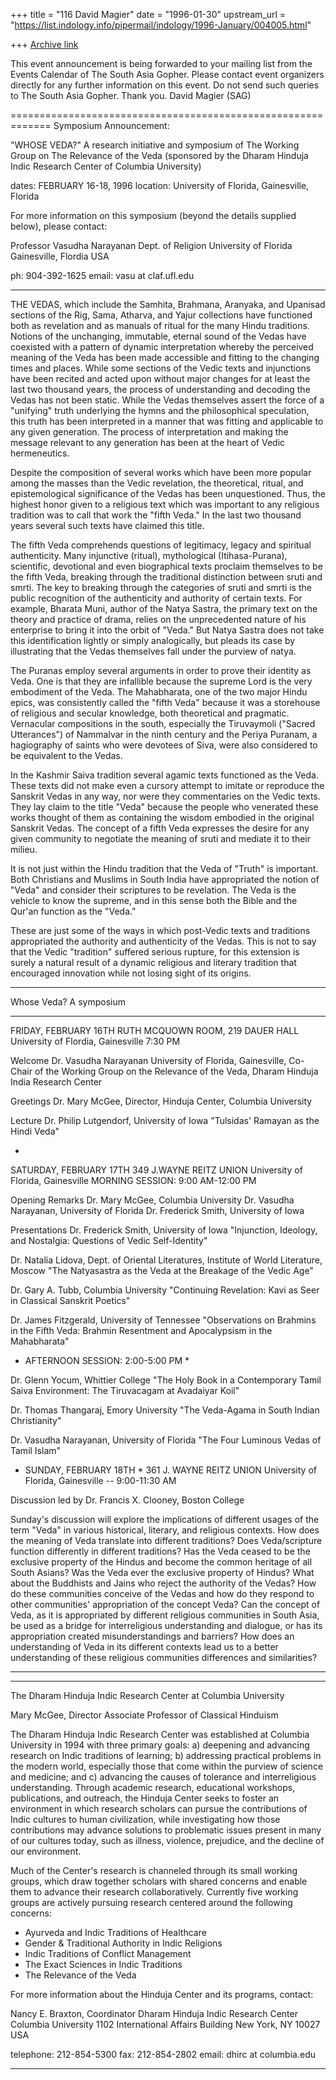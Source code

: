 +++
title = "116 David Magier"
date = "1996-01-30"
upstream_url = "https://list.indology.info/pipermail/indology/1996-January/004005.html"

+++
[Archive link](https://list.indology.info/pipermail/indology/1996-January/004005.html)

This event announcement is being forwarded to your mailing list from
the Events Calendar of The South Asia Gopher. Please contact event
organizers directly for any further information on this event. Do not
send such queries to The South Asia Gopher. Thank you.
David Magier (SAG)

=============================================================
Symposium Announcement:

"WHOSE VEDA?"
A research initiative and symposium of 
The Working Group on The Relevance of the Veda 
(sponsored by the Dharam Hinduja Indic Research Center
of Columbia University) 

dates:    FEBRUARY 16-18, 1996
location: University of Florida,
          Gainesville, Florida

For more information on this symposium (beyond the details supplied 
below), please contact:

Professor Vasudha Narayanan
Dept. of Religion
University of Florida
Gainesville, Flordia  USA

ph: 904-392-1625 
email: vasu at claf.ufl.edu

__________________________________________

THE VEDAS, which include the Samhita, Brahmana, Aranyaka, and Upanisad
sections of the Rig, Sama, Atharva, and Yajur collections have functioned
both as revelation and as manuals of ritual for the many Hindu traditions. 
Notions of the unchanging, immutable, eternal sound of the Vedas have
coexisted with a pattern of dynamic interpretation whereby the perceived
meaning of the Veda has been made accessible and fitting to the changing
times and places.  While some sections of the Vedic texts and injunctions
have been recited and acted upon without major changes for at least the
last two thousand years, the process of understanding and decoding the
Vedas has not been static. While the Vedas themselves assert the force of
a "unifying" truth underlying the hymns and the philosophical speculation,
this truth has been interpreted in a manner that was fitting and
applicable to any given generation. The process of interpretation and
making the message relevant to any generation has been at the heart of
Vedic hermeneutics. 

Despite the composition of several works which have been more popular
among the masses than the Vedic revelation, the theoretical, ritual, and
epistemological significance of the Vedas has been unquestioned. Thus,
the highest honor given to a religious text which was important to any
religious tradition was to call that work the "fifth Veda."  In the last
two thousand years several such texts have claimed this title. 

The fifth Veda comprehends questions of legitimacy, legacy and spiritual
authenticity.  Many injunctive (ritual), mythological (Itihasa-Purana),
scientific, devotional and even biographical texts proclaim themselves to
be the fifth Veda, breaking through the traditional distinction between
sruti and smrti.  The key to breaking through the categories of sruti and
smrti is the public recognition of the authenticity and authority of
certain texts. For example, Bharata Muni, author of the Natya Sastra, the
primary text on the theory and practice of drama, relies on the
unprecedented nature of his enterprise to bring it into the orbit of
"Veda."  But Natya Sastra does not take this identification lightly or
simply analogically, but pleads its case by illustrating that the Vedas
themselves fall under the purview of natya. 

The Puranas employ several arguments in order to prove their identity as
Veda. One is that they are infallible because the supreme Lord is the very
embodiment of the Veda.  The Mahabharata, one of the two major Hindu
epics, was consistently called the "fifth Veda" because it was a
storehouse of religious and secular knowledge, both theoretical and
pragmatic. Vernacular compositions in the south, especially the
Tiruvaymoli ("Sacred Utterances") of Nammalvar in the ninth century and
the Periya Puranam, a hagiography of saints who were devotees of Siva,
were also considered to be equivalent to the Vedas. 

In the Kashmir Saiva tradition several agamic texts functioned as the
Veda.  These texts did not make even a cursory attempt to imitate or
reproduce the Sanskrit Vedas in any way, nor were they commentaries on the
Vedic texts.  They lay claim to the title "Veda" because the people who
venerated these works thought of them as containing the wisdom embodied in
the original Sanskrit Vedas. The concept of a fifth Veda expresses the
desire for any given community to negotiate the meaning of sruti and
mediate it to their milieu. 

It is not just within the Hindu tradition that the Veda of "Truth" is
important. Both Christians and Muslims in South India have appropriated
the notion of "Veda" and consider their scriptures to be revelation.  The
Veda is the vehicle to know the supreme, and in this sense both the Bible
and the Qur'an function as the "Veda." 

These are just some of the ways in which post-Vedic texts and traditions
appropriated the authority and authenticity of the Vedas. This is not to
say that the Vedic "tradition" suffered serious rupture, for this
extension is surely a natural result of a dynamic religious and literary
tradition that encouraged innovation while not losing sight of its
origins. 

****
Whose Veda?
A symposium
________________________________

FRIDAY, FEBRUARY 16TH
RUTH MCQUOWN ROOM, 219 DAUER HALL
University of Flordia, Gainesville
7:30 PM

Welcome     Dr. Vasudha Narayanan
	     University of Florida, Gainesville, 
	     Co-Chair of the Working Group on the Relevance of the Veda, 
             Dharam Hinduja India Research Center

Greetings   Dr. Mary McGee, Director, Hinduja Center, Columbia University

Lecture	    Dr. Philip Lutgendorf, University of Iowa
          	   "Tulsidas' Ramayan as the Hindi Veda"

*

SATURDAY, FEBRUARY 17TH
349 J.WAYNE REITZ UNION
University of Florida, Gainesville
MORNING SESSION: 9:00 AM-12:00 PM

Opening Remarks
Dr. Mary McGee, Columbia University
Dr. Vasudha Narayanan, University of Florida
Dr. Frederick Smith, University of Iowa

Presentations
Dr. Frederick Smith, University of Iowa
"Injunction, Ideology, and Nostalgia: 
Questions of Vedic Self-Identity"

Dr. Natalia Lidova, Dept. of Oriental Literatures, Institute of World 
Literature, Moscow
"The Natyasastra as the Veda 
at the Breakage of the Vedic Age"

Dr. Gary A. Tubb, Columbia University
"Continuing Revelation: 
Kavi as Seer in Classical Sanskrit Poetics"

Dr. James Fitzgerald, University of Tennessee
"Observations on Brahmins in the Fifth Veda: Brahmin Resentment
and Apocalypsism in the Mahabharata"

*  AFTERNOON SESSION: 2:00-5:00 PM  *

Dr. Glenn Yocum, Whittier College
"The Holy Book in a Contemporary Tamil Saiva Environment:
The Tiruvacagam at Avadaiyar Koil"

Dr. Thomas Thangaraj, Emory University
"The Veda-Agama in South Indian Christianity"

Dr. Vasudha Narayanan, University of Florida
"The Four Luminous Vedas of Tamil Islam"


* SUNDAY, FEBRUARY 18TH *
361 J. WAYNE REITZ UNION
University of Florida, Gainesville
-- 9:00-11:30 AM

Discussion led by 
Dr. Francis X. Clooney, Boston College

Sunday's discussion will explore the implications of different usages of
the term "Veda" in various historical, literary, and religious contexts. 
How does the meaning of Veda translate into different traditions?  Does
Veda/scripture function differently in different traditions?  Has the Veda
ceased to be the exclusive property of the Hindus and become the common
heritage of all South Asians?  Was the Veda ever the exclusive property of
Hindus? What about the Buddhists and Jains who reject the authority of the
Vedas?  How do these communities conceive of the Vedas and how do they
respond to other communities' appropriation of the concept Veda?  Can the
concept of Veda, as it is appropriated by different religious communities
in South Asia, be used as a bridge for interreligious understanding and
dialogue, or has its appropriation created misunderstandings and
barriers?  How does an understanding of Veda in its different contexts
lead us to a better understanding of these religious communities
differences and similarities? 

****
__________________________________________

The Dharam Hinduja Indic Research Center
at Columbia University

Mary McGee, Director
Associate Professor of Classical Hinduism

The Dharam Hinduja Indic Research Center was established at Columbia
University in 1994 with three primary goals: a) deepening and advancing
research on Indic traditions of learning; b) addressing practical problems
in the modern world, especially those that come within the purview of
science and medicine; and c) advancing the causes of tolerance and
interreligious understanding.  Through academic research, educational
workshops, publications, and outreach, the Hinduja Center seeks to foster
an environment in which research scholars can pursue the contributions of
Indic cultures to human civilization, while investigating how those
contributions may advance solutions to problematic issues present in many
of our cultures today, such as illness, violence, prejudice, and the
decline of our environment. 

Much of the Center's research is channeled through its small working
groups, which draw together scholars with shared concerns and enable them
to advance their research collaboratively.  Currently five working groups
are actively pursuing research centered around the following concerns: 

* Ayurveda and Indic Traditions of Healthcare
* Gender & Traditional Authority in Indic Religions
* Indic Traditions of Conflict Management
* The Exact Sciences in Indic Traditions
* The Relevance of the Veda

For more information about the Hinduja Center and its programs, contact:

Nancy E. Braxton, Coordinator
Dharam Hinduja Indic Research Center
Columbia University
1102 International Affairs Building
New York, NY 10027 USA

telephone: 212-854-5300
fax: 212-854-2802
email: dhirc at columbia.edu
__________________________________________






